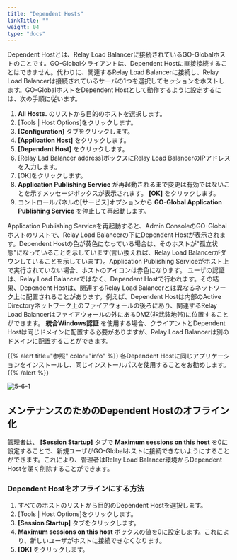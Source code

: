 ```yaml
---
title: "Dependent Hosts"
linkTitle: ""
weight: 04
type: "docs"
---
```

Dependent Hostとは、Relay Load Balancerに接続されているGO-Globalホストのことです。GO-Globalクライアントは、Dependent Hostに直接接続することはできません。代わりに、関連するRelay Load Balancerに接続し、Relay Load Balancerは接続されているサーバの1つを選択してセッションをホストします。GO-GlobalホストをDependent Hostとして動作するように設定するには、次の手順に従います。

1. **All Hosts.** のリストから目的のホストを選択します。
2. [Tools | Host Options]をクリックします。
3. **[Configuration]** タブをクリックします。
4. **[Application Host]** をクリックします。
5. **[Dependent Host]** をクリックします。
6. [Relay Lad Balancer address]ボックスにRelay Load BalancerのIPアドレスを入力します。
7. [OK]をクリックします。
8. **Application Publishing Service** が再起動されるまで変更は有効ではないことを示すメッセージボックスが表示されます。 **[OK]** をクリックします。
9. コントロールパネルの[サービス]オプションから **GO-Global Application Publishing Service** を停止して再起動します。

Application Publishing Serviceを再起動すると、Admin ConsoleのGO-Globalホストのリストで、Relay Load Balancerの下にDependent Hostが表示されます。Dependent Hostの色が黄色になっている場合は、そのホストが"孤立状態"になっていることを示しています(言い換えれば、Relay Load Balancerがダウンしていることを示しています）。Application Publishing Serviceがホスト上で実行されていない場合、ホストのアイコンは赤色になります。
ユーザの認証は、Relay Load Balancerではなく、Dependent Hostで行われます。その結果、Dependent Hostは、関連するRelay Load Balancerとは異なるネットワーク上に配置されることがあります。例えば、Dependent Hostは内部のActive Directoryネットワーク上のファイアウォールの後ろにあり、関連するRelay Load Balancerはファイアウォールの外にあるDMZ(非武装地帯)に位置することができます。 **統合Windows認証** を使用する場合、クライアントとDependent Hostは同じドメインに配置する必要がありますが、Relay Load Balancerは別のドメインに配置することができます。

{{% alert title="参照" color="info" %}}
各Dependent Hostに同じアプリケーションをインストールし、同じインストールパスを使用することをお勧めします。
{{% /alert %}}

![5-6-1](/img/5-6-1.png)

## メンテナンスのためのDependent Hostのオフライン化

管理者は、 **[Session Startup]** タブで **Maximum sessions on this host** を0に設定することで、新規ユーザがGO-Globalホストに接続できないようにすることができます。これにより、管理者はRelay Load Balancer環境からDependent Hostを潔く削除することができます。

### Dependent Hostをオフラインにする方法

1. すべてのホストのリストから目的のDependent Hostを選択します。
2. [Tools | Host Options]をクリックします。
3. **[Session Startup]** タブをクリックします。
4. **Maximum sessions on this host** ボックスの値を0に設定します。これにより、新しいユーザがホストに接続できなくなります。
5. **[OK]** をクリックします。

